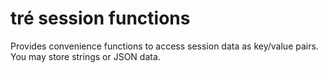 tré session functions
=====================

Provides convenience functions to access session data as
key/value pairs.  You may store strings or JSON data.
